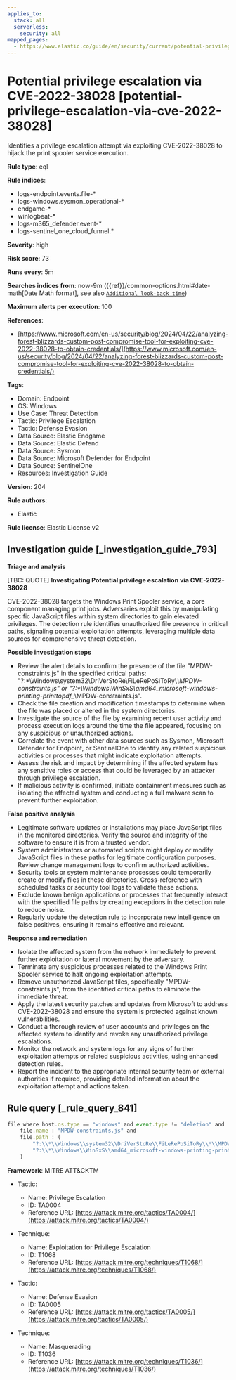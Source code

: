 ```yaml
---
applies_to:
  stack: all
  serverless:
    security: all
mapped_pages:
  - https://www.elastic.co/guide/en/security/current/potential-privilege-escalation-via-cve-2022-38028.html
---
```


# Potential privilege escalation via CVE-2022-38028 [potential-privilege-escalation-via-cve-2022-38028]

Identifies a privilege escalation attempt via exploiting CVE-2022-38028 to hijack the print spooler service execution.

**Rule type**: eql

**Rule indices**:

* logs-endpoint.events.file-*
* logs-windows.sysmon_operational-*
* endgame-*
* winlogbeat-*
* logs-m365_defender.event-*
* logs-sentinel_one_cloud_funnel.*

**Severity**: high

**Risk score**: 73

**Runs every**: 5m

**Searches indices from**: now-9m ({{ref}}/common-options.html#date-math[Date Math format], see also [`Additional look-back time`](docs-content://solutions/security/detect-and-alert/create-detection-rule.md#rule-schedule))

**Maximum alerts per execution**: 100

**References**:

* [https://www.microsoft.com/en-us/security/blog/2024/04/22/analyzing-forest-blizzards-custom-post-compromise-tool-for-exploiting-cve-2022-38028-to-obtain-credentials/](https://www.microsoft.com/en-us/security/blog/2024/04/22/analyzing-forest-blizzards-custom-post-compromise-tool-for-exploiting-cve-2022-38028-to-obtain-credentials/)

**Tags**:

* Domain: Endpoint
* OS: Windows
* Use Case: Threat Detection
* Tactic: Privilege Escalation
* Tactic: Defense Evasion
* Data Source: Elastic Endgame
* Data Source: Elastic Defend
* Data Source: Sysmon
* Data Source: Microsoft Defender for Endpoint
* Data Source: SentinelOne
* Resources: Investigation Guide

**Version**: 204

**Rule authors**:

* Elastic

**Rule license**: Elastic License v2

## Investigation guide [_investigation_guide_793]

**Triage and analysis**

[TBC: QUOTE]
**Investigating Potential privilege escalation via CVE-2022-38028**

CVE-2022-38028 targets the Windows Print Spooler service, a core component managing print jobs. Adversaries exploit this by manipulating specific JavaScript files within system directories to gain elevated privileges. The detection rule identifies unauthorized file presence in critical paths, signaling potential exploitation attempts, leveraging multiple data sources for comprehensive threat detection.

**Possible investigation steps**

* Review the alert details to confirm the presence of the file "MPDW-constraints.js" in the specified critical paths: "?:\*\\Windows\\system32\\DriVerStoRe\\FiLeRePoSiToRy\\*\\MPDW-constraints.js" or "?:\*\\Windows\\WinSxS\\amd64_microsoft-windows-printing-printtopdf_*\\MPDW-constraints.js".
* Check the file creation and modification timestamps to determine when the file was placed or altered in the system directories.
* Investigate the source of the file by examining recent user activity and process execution logs around the time the file appeared, focusing on any suspicious or unauthorized actions.
* Correlate the event with other data sources such as Sysmon, Microsoft Defender for Endpoint, or SentinelOne to identify any related suspicious activities or processes that might indicate exploitation attempts.
* Assess the risk and impact by determining if the affected system has any sensitive roles or access that could be leveraged by an attacker through privilege escalation.
* If malicious activity is confirmed, initiate containment measures such as isolating the affected system and conducting a full malware scan to prevent further exploitation.

**False positive analysis**

* Legitimate software updates or installations may place JavaScript files in the monitored directories. Verify the source and integrity of the software to ensure it is from a trusted vendor.
* System administrators or automated scripts might deploy or modify JavaScript files in these paths for legitimate configuration purposes. Review change management logs to confirm authorized activities.
* Security tools or system maintenance processes could temporarily create or modify files in these directories. Cross-reference with scheduled tasks or security tool logs to validate these actions.
* Exclude known benign applications or processes that frequently interact with the specified file paths by creating exceptions in the detection rule to reduce noise.
* Regularly update the detection rule to incorporate new intelligence on false positives, ensuring it remains effective and relevant.

**Response and remediation**

* Isolate the affected system from the network immediately to prevent further exploitation or lateral movement by the adversary.
* Terminate any suspicious processes related to the Windows Print Spooler service to halt ongoing exploitation attempts.
* Remove unauthorized JavaScript files, specifically "MPDW-constraints.js", from the identified critical paths to eliminate the immediate threat.
* Apply the latest security patches and updates from Microsoft to address CVE-2022-38028 and ensure the system is protected against known vulnerabilities.
* Conduct a thorough review of user accounts and privileges on the affected system to identify and revoke any unauthorized privilege escalations.
* Monitor the network and system logs for any signs of further exploitation attempts or related suspicious activities, using enhanced detection rules.
* Report the incident to the appropriate internal security team or external authorities if required, providing detailed information about the exploitation attempt and actions taken.


## Rule query [_rule_query_841]

```js
file where host.os.type == "windows" and event.type != "deletion" and
    file.name : "MPDW-constraints.js" and
    file.path : (
        "?:\\*\\Windows\\system32\\DriVerStoRe\\FiLeRePoSiToRy\\*\\MPDW-constraints.js",
        "?:\\*\\Windows\\WinSxS\\amd64_microsoft-windows-printing-printtopdf_*\\MPDW-constraints.js"
    )
```

**Framework**: MITRE ATT&CKTM

* Tactic:

    * Name: Privilege Escalation
    * ID: TA0004
    * Reference URL: [https://attack.mitre.org/tactics/TA0004/](https://attack.mitre.org/tactics/TA0004/)

* Technique:

    * Name: Exploitation for Privilege Escalation
    * ID: T1068
    * Reference URL: [https://attack.mitre.org/techniques/T1068/](https://attack.mitre.org/techniques/T1068/)

* Tactic:

    * Name: Defense Evasion
    * ID: TA0005
    * Reference URL: [https://attack.mitre.org/tactics/TA0005/](https://attack.mitre.org/tactics/TA0005/)

* Technique:

    * Name: Masquerading
    * ID: T1036
    * Reference URL: [https://attack.mitre.org/techniques/T1036/](https://attack.mitre.org/techniques/T1036/)



